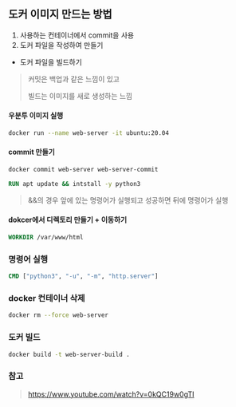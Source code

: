 
## 도커 이미지 만드는 방법
1. 사용하는 컨테이너에서 commit을 사용
2. 도커 파일을 작성하여 만들기
  - 도커 파일을 빌드하기

> 커밋은 백업과 같은 느낌이 있고
>
> 빌드는 이미지를 새로 생성하는 느낌

#### 우분투 이미지 실행
```bash
docker run --name web-server -it ubuntu:20.04
```

#### commit 만들기
```bash
docker commit web-server web-server-commit
```

```Dockerfile
RUN apt update && intstall -y python3
```
> &&의 경우 앞에 있는 명령어가 실행되고 성공하면 뒤에 명령어가 실행

#### dokcer에서 디렉토리 만들기 + 이동하기
```Dockerfile
WORKDIR /var/www/html
```

### 명령어 실행 
```Dockerfile
CMD ["python3", "-u", "-m", "http.server"]
```

### docker 컨테이너 삭제 
```bash
docker rm --force web-server
```

### 도커 빌드
```bash
docker build -t web-server-build .
```

### 참고
> https://www.youtube.com/watch?v=0kQC19w0gTI
